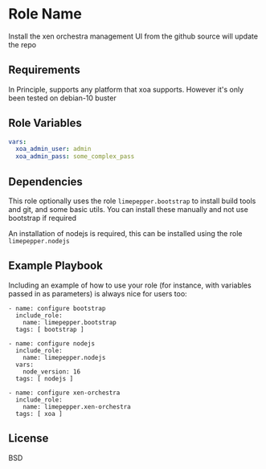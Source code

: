 Role Name
=========

Install the xen orchestra management UI from the github source
will update the repo

Requirements
------------

In Principle, supports any platform that xoa supports. However it's only been
tested on debian-10 buster

Role Variables
--------------

```yaml
vars:
  xoa_admin_user: admin
  xoa_admin_pass: some_complex_pass
```

Dependencies
------------

This role optionally uses the role `limepepper.bootstrap` to install build tools
and git, and some basic utils. You can install these manually and not use bootstrap if required

An installation of nodejs is required, this can be installed using the role
`limepepper.nodejs`

Example Playbook
----------------

Including an example of how to use your role (for instance, with variables passed in as parameters) is always nice for users too:

    - name: configure bootstrap
      include_role:
        name: limepepper.bootstrap
      tags: [ bootstrap ]

    - name: configure nodejs
      include_role:
        name: limepepper.nodejs
      vars:
        node_version: 16
      tags: [ nodejs ]

    - name: configure xen-orchestra
      include_role:
        name: limepepper.xen-orchestra
      tags: [ xoa ]

License
-------

BSD


